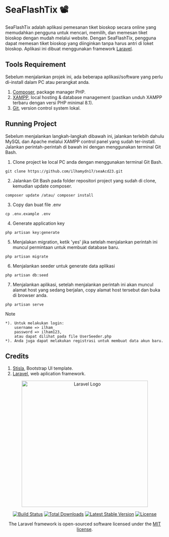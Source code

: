 # SeaFlashTix 📽️

SeaFlashTix adalah aplikasi pemesanan tiket bioskop secara online yang memudahkan pengguna untuk mencari, memilih, dan memesan tiket bioskop dengan mudah melalui website. Dengan SeaFlashTix, pengguna dapat memesan tiket bioskop yang diinginkan tanpa harus antri di loket bioskop. Aplikasi ini dibuat menggunakan framework [Laravel](https://laravel.com).

## Tools Requirement
Sebelum menjalankan projek ini, ada beberapa aplikasi/software yang perlu di-install dalam PC atau perangkat anda.
1. [Composer](https://getcomposer.org/download/), package manager PHP.
2. [XAMPP](https://www.apachefriends.org/), local hosting & database management (pastikan unduh XAMPP terbaru dengan versi PHP minimal 8.1).
3. [Git](https://git-scm.com/downloads), version control system lokal.

## Running Project
Sebelum menjalankan langkah-langkah dibawah ini, jalankan terlebih dahulu MySQL dan Apache melalui XAMPP control panel yang sudah ter-install. Jalankan perintah-perintah di bawah ini dengan menggunakan terminal Git Bash.
1. Clone project ke local PC anda dengan menggunakan terminal Git Bash.
```
git clone https://github.com/ilhamydn17/seaAcd23.git
```
2. Jalankan Git Bash pada folder repositori project yang sudah di clone, kemudian update composer.
```
composer update /atau/ composer install
```
3. Copy dan buat file .env
```
cp .env.example .env
```
4. Generate application key
```
php artisan key:generate
```
5. Menjalakan migration, ketik 'yes' jika setelah menjalankan perintah ini muncul permintaan untuk membuat database baru.
```
php artisan migrate
```
6. Menjalankan seeder untuk generate data aplikasi
```
php artisan db:seed 
```
7. Menjalankan aplikasi, setelah menjalankan perintah ini akan muncul alamat host yang sedang berjalan, copy alamat host tersebut dan buka di browser anda.
```
php artisan serve
```
Note
```
*). Untuk melakukan login:
    username => ilham_
    password => ilham123,
    atau dapat dilihat pada file UserSeeder.php
*). Anda juga dapat melakukan registrasi untuk membuat data akun baru.
```



## Credits

1. [Stisla](https://github.com/stisla/stisla), Bootstrap UI template.
2. [Laravel](https://laravel.com), web aplication framework.


<p align="center"><a href="https://laravel.com" target="_blank"><img src="https://raw.githubusercontent.com/laravel/art/master/logo-lockup/5%20SVG/2%20CMYK/1%20Full%20Color/laravel-logolockup-cmyk-red.svg" width="400" alt="Laravel Logo"></a></p>

<p align="center">
<a href="https://github.com/laravel/framework/actions"><img src="https://github.com/laravel/framework/workflows/tests/badge.svg" alt="Build Status"></a>
<a href="https://packagist.org/packages/laravel/framework"><img src="https://img.shields.io/packagist/dt/laravel/framework" alt="Total Downloads"></a>
<a href="https://packagist.org/packages/laravel/framework"><img src="https://img.shields.io/packagist/v/laravel/framework" alt="Latest Stable Version"></a>
<a href="https://packagist.org/packages/laravel/framework"><img src="https://img.shields.io/packagist/l/laravel/framework" alt="License"></a>
</p>

<p align="center">The Laravel framework is open-sourced software licensed under the <a href="https://opensource.org/licenses/MIT">MIT license</a>.</p>
